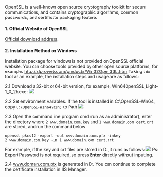 OpenSSL is a well-known open source cryptography toolkit for secure communications, and contains cryptographic algorithms, common passwords, and certificate packaging feature.

#### 1. Official Website of OpenSSL

[Official download address](https://www.openssl.org/source/).

#### 2. Installation Method on Windows

Installation package for windows is not provided on OpenSSL official website. You can choose tools provided by other open source platforms, for example: http://slproweb.com/products/Win32OpenSSL.html 
Taking this tool as an example, the installation steps and usage are as follows:

2.1 Download a 32-bit or 64-bit version, for example, Win64OpenSSL_Light-1_0_2h.exe:
![](https://mccdn.qcloud.com/static/img/cc4da6cc001f66481967485fb6a035d6/openssl-1.png)

2.2 Set environment variables. If the tool is installed in C:\OpenSSL-Win64, copy `C:\OpenSSL-Win64\bin;` to Path
![](https://mccdn.qcloud.com/static/img/48f68528c408e6b7f83956fed009f3b7/openssl-2.png)

2.3 Open the command line program cmd (run as an administrator), enter the directory where `2_www.domain.com.key` and `1_www.domain.com_cert.crt` are stored, and run the command below
```
openssl pkcs12 -export -out www.domain.com.pfx -inkey 2_www.domain.com.key -in 1_www.domain.com_cert.crt
```
For example, if the key and crt files are stored in D:\, it runs as follows:
![](https://mccdn.qcloud.com/static/img/2388c2fe32dc0bbe32347566fdfb6464/openssl-3.png)
Ps: Export Password is not required, so press **Enter** directly without inputting.

2.4 www.domain.com.pfx is generated in D:\. You can continue to complete the certificate installation in IIS Manager.
